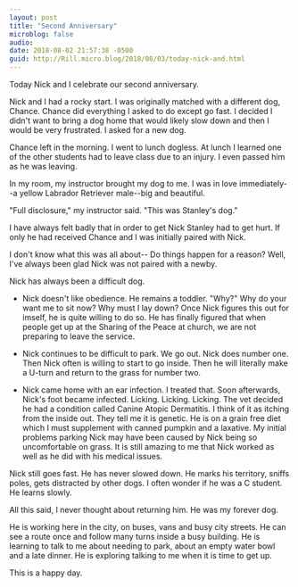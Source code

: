 ```yaml
---
layout: post
title: "Second Anniversary"
microblog: false
audio: 
date: 2018-08-02 21:57:38 -0500
guid: http://Rill.micro.blog/2018/08/03/today-nick-and.html
---
```

Today Nick and I celebrate our second anniversary.

Nick and I had a rocky start. I was originally matched with a different dog, Chance. Chance did everything I asked to do except go fast. I decided I didn't want to bring a dog home that would likely slow down and then I would be very frustrated. I asked for a new dog.

Chance left in the morning. I went to lunch dogless. At lunch I learned one of the other students had to leave class due to an injury. I even passed him as he was leaving.

In my room, my instructor brought my dog to me. I was in love immediately--a yellow Labrador Retriever male--big and beautiful.

"Full disclosure," my instructor said. "This was Stanley's dog."

I have always felt badly that in order to get Nick Stanley had to get hurt. If only he had received Chance and I was initially paired with Nick.

I don't know what this was all about-- Do things happen for a reason? Well, I've always been glad Nick was not paired with a newby.

Nick has always been a difficult dog.

* Nick doesn't like obedience. He remains a toddler. "Why?" Why do your want me to sit now? Why must I lay down? Once Nick figures this out for imself, he is quite willing to do so. He has finally figured that when people get up at the Sharing of the Peace at church, we are not preparing to leave the service.

* Nick continues to be difficult to park. We go out. Nick does number one. Then Nick often is willing to start to go inside. Then he will literally make a U-turn and return to the grass for number two.

* Nick came home with an ear infection. I treated that. Soon afterwards, Nick's foot became infected. Licking. Licking. Licking. The vet decided he had a condition called Canine Atopic Dermatitis. I think of it as itching from the inside out. They tell me it is genetic. He is on a grain free diet which I must supplement with canned pumpkin and a laxative. My initial problems parking Nick may have been caused by Nick being so uncomfortable on grass. It is still amazing to me that Nick worked as well as he did with his medical issues.

Nick still goes fast. He has never slowed down. He marks his territory, sniffs poles, gets distracted by other dogs. I often wonder if he was a C student. He learns slowly.

All this said, I never thought about returning him. He was my forever dog.

He is working here in the city, on buses, vans and busy city streets. He can see a route once and follow many turns inside a busy building. He is learning to talk to me about needing to park, about an empty water bowl and a late dinner. He is exploring talking to me when it is time to get up.

This is a happy day.
